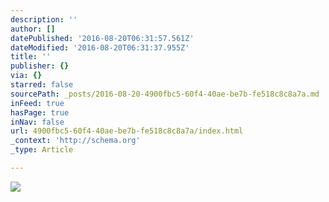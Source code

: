 ```yaml
---
description: ''
author: []
datePublished: '2016-08-20T06:31:57.561Z'
dateModified: '2016-08-20T06:31:37.955Z'
title: ''
publisher: {}
via: {}
starred: false
sourcePath: _posts/2016-08-20-4900fbc5-60f4-40ae-be7b-fe518c8c8a7a.md
inFeed: true
hasPage: true
inNav: false
url: 4900fbc5-60f4-40ae-be7b-fe518c8c8a7a/index.html
_context: 'http://schema.org'
_type: Article

---
```

![](https://the-grid-user-content.s3-us-west-2.amazonaws.com/022b67f9-6b22-4a34-98bd-d69c766e7378.jpg)